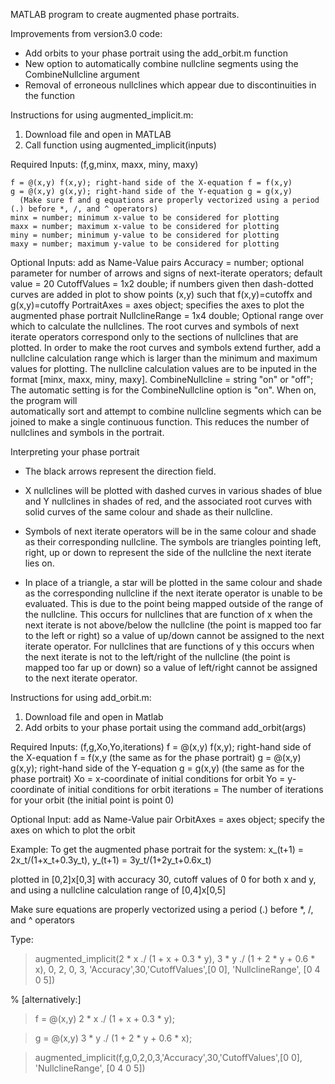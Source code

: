 MATLAB program to create augmented phase portraits.

Improvements from version3.0 code: 
-  Add orbits to your phase portrait using the add_orbit.m function
-  New option to automatically combine nullcline segments using the CombineNullcline argument
-  Removal of erroneous nullclines which appear due to discontinuities in the function

Instructions for using augmented_implicit.m: 
1. Download file and open in MATLAB
2. Call function using augmented_implicit(inputs)

Required Inputs: (f,g,minx, maxx, miny, maxy)

    f = @(x,y) f(x,y); right-hand side of the X-equation f = f(x,y)
    g = @(x,y) g(x,y); right-hand side of the Y-equation g = g(x,y) 
      (Make sure f and g equations are properly vectorized using a period (.) before *, /, and ^ operators)
    minx = number; minimum x-value to be considered for plotting
    maxx = number; maximum x-value to be considered for plotting
    miny = number; minimum y-value to be considered for plotting
    maxy = number; maximum y-value to be considered for plotting

Optional Inputs: add as Name-Value pairs
    Accuracy = number; optional parameter for number of arrows and signs of 
       next-iterate operators; default value = 20
    CutoffValues = 1x2 double; if numbers given then dash-dotted curves are
       added in plot to show points (x,y) such that f(x,y)=cutoffx and
       g(x,y)=cutoffy
    PortraitAxes = axes object; specifies the axes to plot the augmented
       phase portrait
    NullclineRange = 1x4 double; Optional range over which to calculate the
       nullclines. The root curves and symbols of next iterate operators
       correspond only to the sections of nullclines that are plotted. In order
       to make the root curves and symbols extend further, add a nullcline calculation 
       range which is larger than the minimum and maximum values for plotting.
       The nullcline calculation values are to be inputed in the format
       [minx, maxx, miny, maxy].
    CombineNullcline = string "on" or "off"; The automatic setting is for the CombineNullcline option is "on". When on, the program will     
      automatically sort and attempt to combine nullcline segments which can be joined to make a single continuous function. This reduces the       number of nullclines and symbols in the portrait. 

Interpreting your phase portrait 

- The black arrows represent the direction field.

- X nullclines will be plotted with dashed curves in various shades of blue and Y nullclines in shades of red, 
    and the associated root curves with solid curves of the same colour and shade as their nullcline.

- Symbols of next iterate operators will be in the same colour and shade as their corresponding nullcline. 
    The symbols are triangles pointing left, right, up or down to represent the side of the nullcline the next iterate lies on. 

- In place of a triangle, a star will be plotted in the same colour and shade as the corresponding nullcline if the next iterate operator is unable to be evaluated. This is due to the point being mapped outside of the range of the nullcline. This occurs for nullclines that are function of x when the next iterate is not above/below the nullcline (the point is mapped too far to the left or right) so a value of up/down cannot be assigned to the next iterate operator. For nullclines that are functions of y this occurs when the next iterate is not to the left/right of the nullcline (the point is mapped too far up or down) so a value of left/right cannot be assigned to the next iterate operator.

Instructions for using add_orbit.m: 
  1. Download file and open in Matlab
  2. Add orbits to your phase portait using the command add_orbit(args)

Required Inputs: (f,g,Xo,Yo,iterations)
  f = @(x,y) f(x,y); right-hand side of the X-equation f = f(x,y (the same as for the phase portrait)
  g = @(x,y) g(x,y); right-hand side of the Y-equation g = g(x,y) (the same as for the phase portrait)
  Xo = x-coordinate of initial conditions for orbit
  Yo = y-coordinate of initial conditions for orbit
  iterations = The number of iterations for your orbit (the initial point is point 0)

Optional Input: add as Name-Value pair
  OrbitAxes = axes object; specify the axes on which to plot the orbit


Example: 
To get the augmented phase portrait for the system: 
x_(t+1) = 2x_t/(1+x_t+0.3y_t),
y_(t+1) = 3y_t/(1+2y_t+0.6x_t)

plotted in [0,2]x[0,3] with
accuracy 30,
cutoff values of 0 for both x and y, and 
using a nullcline calculation range of [0,4]x[0,5]

Make sure equations are properly vectorized using a period (.) before *, /, and ^ operators

Type:

> augmented_implicit(2 * x ./ (1 + x + 0.3 * y), 3 * y ./ (1 + 2 * y + 0.6 * x), 0, 2, 0, 3, 'Accuracy',30,'CutoffValues',[0 0], 'NullclineRange', [0 4 0 5])

% [alternatively:]

> f = @(x,y) 2 * x ./ (1 + x + 0.3 * y);

> g = @(x,y) 3 * y ./ (1 + 2 * y + 0.6 * x);

> augmented_implicit(f,g,0,2,0,3,'Accuracy',30,'CutoffValues',[0 0], 'NullclineRange', [0 4 0 5])
